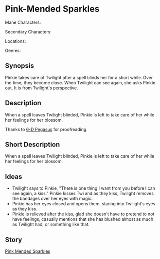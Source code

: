 # Pink-Mended Sparkles

Mane Characters: 

Secondary Characters: 

Locations: 

Genres:

## Synopsis
Pinkie takes care of Twilight after a spell blinds her for a short while. Over the time, they become close. When Twilight can see again, she asks Pinkie out. It is from Twilight's perspective.

## Description
When a spell leaves Twilight blinded, Pinkie is left to take care of her while her feelings for her blossom.

Thanks to [6-D Pegasus](https://www.fimfiction.net/user/293755/6-D+Pegasus) for proofreading.

## Short Description
When a spell leaves Twilight blinded, Pinkie is left to take care of her while her feelings for her blossom.

## Ideas
- Twilight says to Pinkie, "There is one thing I want from you before I can see again, a kiss." Pinkie kisses Twi and as they kiss, Twilight removes the bandages over her eyes with magic.
- Pinkie has her eyes closed and opens them, staring into Twilight's eyes as they kiss.
- Pinkie is relieved after the kiss, glad she doesn't have to pretend to not have feelings, casually mentions that she has blushed almost as much as Twilight had, or something like that.

## Story
[Pink Mended Sparkles](./pink-mended-sparkles.md)